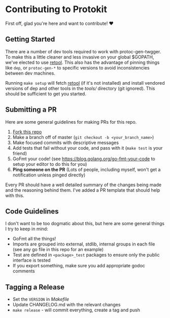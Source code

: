 # Contributing to Protokit

First off, glad you're here and want to contribute! :heart:

## Getting Started

There are a number of dev tools required to work with protoc-gen-twgger. To make this a little cleaner and less invasive
on your global $GOPATH, we've elected to use [retool]. This also has the advantage of pinning things like `dep`, or
`protoc-gen-*` to specific versions to avoid inconsistencies between dev machines.

Running `make setup` will fetch [retool] (if it's not installed) and install vendored versions of dep and other tools in
the _tools/_ directory (git ignored). This should be sufficient to get you started.

## Submitting a PR

Here are some general guidelines for making PRs for this repo.

1. [Fork this repo](https://github.com/pseudomuto/protoc-gen-twagger/fork)
1. Make a branch off of master (`git checkout -b <your_branch_name>`)
1. Make focused commits with descriptive messages
1. Add tests that fail without your code, and pass with it (`make test` is your friend)
1. GoFmt your code! (see <https://blog.golang.org/go-fmt-your-code> to setup your editor to do this for you)
1. **Ping someone on the PR** (Lots of people, including myself, won't get a notification unless pinged directly)

Every PR should have a well detailed summary of the changes being made and the reasoning behind them. I've added a
PR template that should help with this.

## Code Guidelines

I don't want to be too dogmatic about this, but here are some general things I try to keep in mind:

* GoFmt all the things!
* Imports are grouped into external, stdlib, internal groups in each file (see any go file in this repo for an example)
* Test are defined in `<package>_test` packages to ensure only the public interface is tested
* If you export something, make sure you add appropriate godoc comments

## Tagging a Release

* Set the `VERSION` in _Makefile_
* Update CHANGELOG.md with the relevant changes
* `make release` - will commit everything, create a tag and push

[retool]: https://github.com/twitchtv/retool
